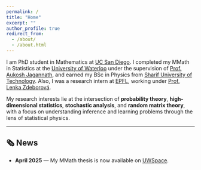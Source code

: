 ```yaml
---
permalink: /
title: "Home"
excerpt: ""
author_profile: true
redirect_from: 
  - /about/
  - /about.html
---
```


I am PhD student in Mathematics at [UC San Diego](https://ucsd.edu/). I completed my MMath in Statistics at the [University of Waterloo](https://uwaterloo.ca/) under the supervision of [Prof. Aukosh Jagannath](https://aukosh.github.io/), and earned my BSc in Physics from [Sharif University of Technology](https://en.sharif.ir/). Also, I was a research intern at [EPFL](https://www.epfl.ch/en/), working under [Prof. Lenka Zdeborová](https://people.epfl.ch/lenka.zdeborova/?lang=en).

My research interests lie at the intersection of **probability theory**, **high-dimensional statistics**, **stochastic analysis**, and **random matrix theory**, with a focus on understanding inference and learning problems through the lens of statistical physics.

---

## 🗞️ News

- **April 2025** — My MMath thesis is now available on [UWSpace](https://hdl.handle.net/10012/21642).


